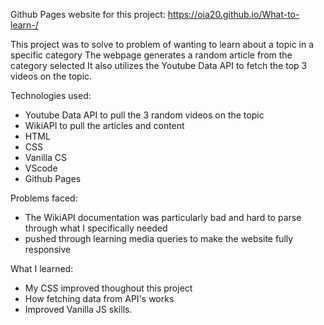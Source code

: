 Github Pages website for this project: https://oia20.github.io/What-to-learn-/

This project was to solve to problem of wanting to learn about a topic in a specific category
The webpage generates a random article from the category selected
It also utilizes the Youtube Data API to fetch the top 3 videos on the topic.


Technologies used: 
- Youtube Data API to pull the 3 random videos on the topic
- WikiAPI to pull the articles and content
- HTML
- CSS
- Vanilla CS
- VScode
- Github Pages


Problems faced:
- The WikiAPI documentation was particularly bad and hard to parse through what I specifically needed
- pushed through learning media queries to make the website fully responsive


What I learned:
- My CSS improved thoughout this project
- How fetching data from API's works
- Improved Vanilla JS skills.








